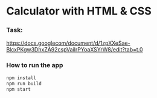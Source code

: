 # Calculator with HTML & CSS

### Task:

https://docs.googlecom/document/d/1zpXXeSae-BlcxPKgw3DhxZA92cspVailrPYoaXSYrW8/edit?tab=t.0

### How to run the app

```bash
npm install
npm run build
npm start
```
